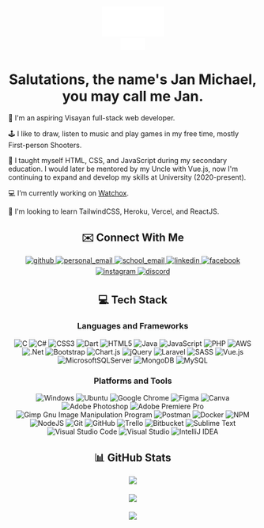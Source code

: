 <div align="center">

<br/>
<img src="https://github.com/heischichou/heischichou/blob/main/assets/images/heading-graphic.svg?raw=true" width="125"></img>
<br/>
<img src="https://github.com/heischichou/heischichou/blob/main/assets/images/signature.svg?raw=true" width="50"></img>
<br/>


# Salutations, the name's Jan Michael, you may call me Jan.

</div>

👤 I'm an aspiring Visayan full-stack web developer.

🕹️ I like to draw, listen to music and play games in my free time, mostly First-person Shooters.

🏫 I taught myself HTML, CSS, and JavaScript during my secondary education. I would later be mentored by my Uncle with Vue.js, now I'm continuing to expand and develop my skills at University (2020-present).

💻 I’m currently working on [Watchox](https://github.com/vn-aj-vngrd/watchbox/tree/production).

🔭 I'm looking to learn TailwindCSS, Heroku, Vercel, and ReactJS.

<div align="center">

## ✉️ Connect With Me  
<div align="center">
<a href="https://github.com/heischichou" target="_blank">
<img src=https://img.shields.io/badge/github-%2324292e.svg?&style=for-the-badge&logo=github&logoColor=white alt=github style="margin-bottom: 5px;" />
</a>
<a href="mailto:jangarot@gmail.com" target="_blank">
<img src=https://img.shields.io/badge/Gmail-D14836.svg?style=for-the-badge&logo=gmail&logoColor=white alt=personal_email style="margin-bottom: 5px;" />
</a>
<a href="mailto:19101864@gmail.com" target="_blank">
<img src=https://img.shields.io/badge/Gmail-D14836.svg?style=for-the-badge&logo=gmail&logoColor=white alt=school_email style="margin-bottom: 5px;" />
</a>
<a href="https://linkedin.com/in/jan-garot" target="_blank">
<img src=https://img.shields.io/badge/linkedin-%231E77B5.svg?&style=for-the-badge&logo=linkedin&logoColor=white alt=linkedin style="margin-bottom: 5px;" />
</a>
<a href="https://www.facebook.com/heischichou" target="_blank">
<img src=https://img.shields.io/badge/facebook-%232E87FB.svg?&style=for-the-badge&logo=facebook&logoColor=white alt=facebook style="margin-bottom: 5px;" />
</a>
<a href="https://instagram.com/heischichou" target="_blank">
<img src=https://img.shields.io/badge/Instagram-E4405F.svg?style=for-the-badge&logo=instagram&logoColor=white alt=instagram style="margin-bottom: 5px;" />
</a>
<a href="https://discord.com/users/281902156490211329" target="_blank">
<img src=https://img.shields.io/badge/Discord-7289DA.svg?style=for-the-badge&logo=discord&logoColor=white alt=discord style="margin-bottom: 5px;" />
</a>
</div>

## 💻 Tech Stack
### Languages and Frameworks
![C](https://img.shields.io/badge/c-%2300599C.svg?style=for-the-badge&logo=c&logoColor=white)
![C#](https://img.shields.io/badge/c%23-%23239120.svg?style=for-the-badge&logo=c-sharp&logoColor=white)
![CSS3](https://img.shields.io/badge/css3-%231572B6.svg?style=for-the-badge&logo=css3&logoColor=white)
![Dart](https://img.shields.io/badge/dart-%230175C2.svg?style=for-the-badge&logo=dart&logoColor=white)
![HTML5](https://img.shields.io/badge/html5-%23E34F26.svg?style=for-the-badge&logo=html5&logoColor=white)
![Java](https://img.shields.io/badge/java-%23ED8B00.svg?style=for-the-badge&logo=java&logoColor=white)
![JavaScript](https://img.shields.io/badge/javascript-%23323330.svg?style=for-the-badge&logo=javascript&logoColor=%23F7DF1E)
![PHP](https://img.shields.io/badge/php-%23777BB4.svg?style=for-the-badge&logo=php&logoColor=white)
![AWS](https://img.shields.io/badge/AWS-%23FF9900.svg?style=for-the-badge&logo=amazon-aws&logoColor=white)
![.Net](https://img.shields.io/badge/.NET-5C2D91?style=for-the-badge&logo=.net&logoColor=white)
![Bootstrap](https://img.shields.io/badge/bootstrap-%23563D7C.svg?style=for-the-badge&logo=bootstrap&logoColor=white)
![Chart.js](https://img.shields.io/badge/chart.js-F5788D.svg?style=for-the-badge&logo=chart.js&logoColor=white)
![jQuery](https://img.shields.io/badge/jquery-%230769AD.svg?style=for-the-badge&logo=jquery&logoColor=white)
![Laravel](https://img.shields.io/badge/laravel-%23FF2D20.svg?style=for-the-badge&logo=laravel&logoColor=white)
![SASS](https://img.shields.io/badge/SASS-hotpink.svg?style=for-the-badge&logo=SASS&logoColor=white)
![Vue.js](https://img.shields.io/badge/vuejs-%2335495e.svg?style=for-the-badge&logo=vuedotjs&logoColor=%234FC08D)
![MicrosoftSQLServer](https://img.shields.io/badge/Microsoft%20SQL%20Sever-CC2927?style=for-the-badge&logo=microsoft%20sql%20server&logoColor=white)
![MongoDB](https://img.shields.io/badge/MongoDB-%234ea94b.svg?style=for-the-badge&logo=mongodb&logoColor=white)
![MySQL](https://img.shields.io/badge/mysql-%2300f.svg?style=for-the-badge&logo=mysql&logoColor=white)

### Platforms and Tools
![Windows](https://img.shields.io/badge/Windows-0078D6?style=for-the-badge&logo=windows&logoColor=white)
![Ubuntu](https://img.shields.io/badge/Ubuntu-E95420?style=for-the-badge&logo=ubuntu&logoColor=white)
![Google Chrome](https://img.shields.io/badge/Google%20Chrome-4285F4?style=for-the-badge&logo=GoogleChrome&logoColor=white)
![Figma](https://img.shields.io/badge/figma-%23F24E1E.svg?style=for-the-badge&logo=figma&logoColor=white)
![Canva](https://img.shields.io/badge/Canva-%2300C4CC.svg?style=for-the-badge&logo=Canva&logoColor=white)
![Adobe Photoshop](https://img.shields.io/badge/adobephotoshop-%2331A8FF.svg?style=for-the-badge&logo=adobephotoshop&logoColor=white)
![Adobe Premiere Pro](https://img.shields.io/badge/Adobe%20Premiere%20Pro-9999FF.svg?style=for-the-badge&logo=Adobe%20Premiere%20Pro&logoColor=white)
![Gimp Gnu Image Manipulation Program](https://img.shields.io/badge/Gimp-657D8B?style=for-the-badge&logo=gimp&logoColor=FFFFFF)
![Postman](https://img.shields.io/badge/Postman-FF6C37?style=for-the-badge&logo=postman&logoColor=white)
![Docker](https://img.shields.io/badge/docker-%230db7ed.svg?style=for-the-badge&logo=docker&logoColor=white)
![NPM](https://img.shields.io/badge/NPM-%23000000.svg?style=for-the-badge&logo=npm&logoColor=white)
![NodeJS](https://img.shields.io/badge/node.js-6DA55F?style=for-the-badge&logo=node.js&logoColor=white)
![Git](https://img.shields.io/badge/git-%23F05033.svg?style=for-the-badge&logo=git&logoColor=white)
![GitHub](https://img.shields.io/badge/github-%23121011.svg?style=for-the-badge&logo=github&logoColor=white)
![Trello](https://img.shields.io/badge/Trello-%23026AA7.svg?style=for-the-badge&logo=Trello&logoColor=white)
![Bitbucket](https://img.shields.io/badge/bitbucket-%230047B3.svg?style=for-the-badge&logo=bitbucket&logoColor=white)
![Sublime Text](https://img.shields.io/badge/sublime_text-%23575757.svg?&style=for-the-badge&logo=sublime-text&logoColor=important)
![Visual Studio Code](https://img.shields.io/badge/Visual%20Studio%20Code-0078d7.svg?style=for-the-badge&logo=visual-studio-code&logoColor=white)
![Visual Studio](https://img.shields.io/badge/Visual%20Studio-5C2D91.svg?style=for-the-badge&logo=visual-studio&logoColor=white)
![IntelliJ IDEA](https://img.shields.io/badge/IntelliJIDEA-000000.svg?style=for-the-badge&logo=intellij-idea&logoColor=white)

## 📊 GitHub Stats
![](https://github-readme-stats.vercel.app/api?username=heischichou&theme=tokyonight&hide_border=false&include_all_commits=true&count_private=true)
<br/><br/>
![](https://github-readme-streak-stats.herokuapp.com/?user=heischichou&theme=tokyonight&hide_border=false)
<br/><br/>
![](https://github-readme-stats.vercel.app/api/top-langs/?username=heischichou&theme=tokyonight&hide_border=false&include_all_commits=true&count_private=true&layout=compact)

</div>
